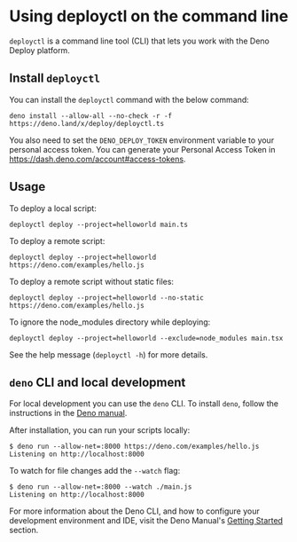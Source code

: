 # Using deployctl on the command line

`deployctl` is a command line tool (CLI) that lets you work with the Deno Deploy
platform.

## Install `deployctl`

You can install the `deployctl` command with the below command:

    deno install --allow-all --no-check -r -f https://deno.land/x/deploy/deployctl.ts

You also need to set the `DENO_DEPLOY_TOKEN` environment variable to your
personal access token. You can generate your Personal Access Token in
https://dash.deno.com/account#access-tokens.

## Usage

To deploy a local script:

    deployctl deploy --project=helloworld main.ts

To deploy a remote script:

    deployctl deploy --project=helloworld https://deno.com/examples/hello.js

To deploy a remote script without static files:

    deployctl deploy --project=helloworld --no-static https://deno.com/examples/hello.js

To ignore the node_modules directory while deploying:

    deployctl deploy --project=helloworld --exclude=node_modules main.tsx

See the help message (`deployctl -h`) for more details.

## `deno` CLI and local development

For local development you can use the `deno` CLI. To install `deno`, follow the
instructions in the
[Deno manual](https://deno.land/manual/getting_started/installation).

After installation, you can run your scripts locally:

```shell
$ deno run --allow-net=:8000 https://deno.com/examples/hello.js
Listening on http://localhost:8000
```

To watch for file changes add the `--watch` flag:

```shell
$ deno run --allow-net=:8000 --watch ./main.js
Listening on http://localhost:8000
```

For more information about the Deno CLI, and how to configure your development
environment and IDE, visit the Deno Manual's [Getting Started][manual-gs]
section.

[manual-gs]: https://deno.land/manual/getting_started

